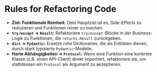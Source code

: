 # Rules for Refactoring Code

- **Ziel: Funktionale Reinheit:** Dein Hauptziel ist es, Side-Effects zu reduzieren und Funktionen reiner zu machen.
- **`try/except` -> `Result`:** Refaktoriere `try/except`-Blöcke in der Business-Logik zu Funktionen, die `returns.Result` zurückgeben.
- **`dict` -> `Pydantic`:** Ersetze rohe Dictionaries, die als Entitäten dienen, durch stark typisierte `Pydantic`-Modelle.
- **Harte Abhängigkeiten -> `Protocol`:** Wenn eine Funktion eine konkrete Klasse (z.B. einen API-Client) direkt importiert, refaktoriere sie, um stattdessen ein `Protocol` als Argument zu akzeptieren.
